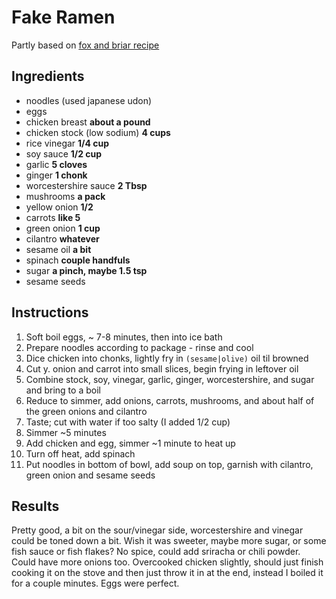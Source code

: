 # Fake Ramen

Partly based on [fox and briar recipe](https://www.foxandbriar.com/easy-chicken-ramen/)

## Ingredients

- noodles (used japanese udon)
- eggs
- chicken breast **about a pound**
- chicken stock (low sodium) **4 cups**
- rice vinegar  **1/4 cup**
- soy sauce **1/2 cup**
- garlic **5 cloves**
- ginger **1 chonk**
- worcestershire sauce **2 Tbsp**
- mushrooms **a pack**
- yellow onion **1/2**
- carrots **like 5**
- green onion **1 cup**
- cilantro **whatever**
- sesame oil **a bit**
- spinach **couple handfuls**
- sugar **a pinch, maybe 1.5 tsp**
- sesame seeds

## Instructions

1. Soft boil eggs, ~ 7-8 minutes, then into ice bath
2. Prepare noodles according to package - rinse and cool
3. Dice chicken into chonks, lightly fry in `(sesame|olive)` oil til browned
4. Cut y. onion and carrot into small slices, begin frying in leftover oil
5. Combine stock, soy, vinegar, garlic, ginger, worcestershire, and sugar and bring to a boil
6. Reduce to simmer, add onions, carrots, mushrooms, and about half of the green onions and cilantro
7. Taste; cut with water if too salty (I added 1/2 cup)
8. Simmer ~5 minutes
9. Add chicken and egg, simmer ~1 minute to heat up
10. Turn off heat, add spinach
11. Put noodles in bottom of bowl, add soup on top, garnish with cilantro, green onion and sesame seeds

## Results

Pretty good, a bit on the sour/vinegar side, worcestershire and vinegar could be toned down a bit.  Wish it was sweeter, maybe more sugar, or some fish sauce or fish flakes?  No spice, could add sriracha or chili powder.  Could have more onions too.  Overcooked chicken slightly, should just finish cooking it on the stove and then just throw it in at the end, instead I boiled it for a couple minutes.  Eggs were perfect.
